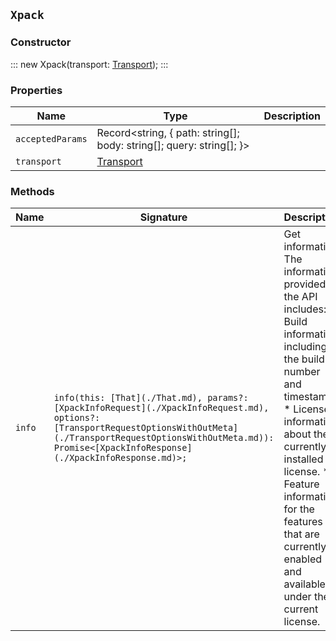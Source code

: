## `Xpack`

### Constructor

:::
new Xpack(transport: [Transport](./Transport.md));
:::

### Properties

| Name | Type | Description |
| - | - | - |
| `acceptedParams` | Record<string, { path: string[]; body: string[]; query: string[]; }> | &nbsp; |
| `transport` | [Transport](./Transport.md) | &nbsp; |

### Methods

| Name | Signature | Description |
| - | - | - |
| `info` | `info(this: [That](./That.md), params?: [XpackInfoRequest](./XpackInfoRequest.md), options?: [TransportRequestOptionsWithOutMeta](./TransportRequestOptionsWithOutMeta.md)): Promise<[XpackInfoResponse](./XpackInfoResponse.md)>;` | Get information. The information provided by the API includes: * Build information including the build number and timestamp. * License information about the currently installed license. * Feature information for the features that are currently enabled and available under the current license. || `info` | `info(this: [That](./That.md), params?: [XpackInfoRequest](./XpackInfoRequest.md), options?: [TransportRequestOptionsWithMeta](./TransportRequestOptionsWithMeta.md)): Promise<[TransportResult](./TransportResult.md)<[XpackInfoResponse](./XpackInfoResponse.md), unknown>>;` | &nbsp; || `info` | `info(this: [That](./That.md), params?: [XpackInfoRequest](./XpackInfoRequest.md), options?: [TransportRequestOptions](./TransportRequestOptions.md)): Promise<[XpackInfoResponse](./XpackInfoResponse.md)>;` | &nbsp; || `usage` | `usage(this: [That](./That.md), params?: [XpackUsageRequest](./XpackUsageRequest.md), options?: [TransportRequestOptionsWithOutMeta](./TransportRequestOptionsWithOutMeta.md)): Promise<[XpackUsageResponse](./XpackUsageResponse.md)>;` | Get usage information. Get information about the features that are currently enabled and available under the current license. The API also provides some usage statistics. || `usage` | `usage(this: [That](./That.md), params?: [XpackUsageRequest](./XpackUsageRequest.md), options?: [TransportRequestOptionsWithMeta](./TransportRequestOptionsWithMeta.md)): Promise<[TransportResult](./TransportResult.md)<[XpackUsageResponse](./XpackUsageResponse.md), unknown>>;` | &nbsp; || `usage` | `usage(this: [That](./That.md), params?: [XpackUsageRequest](./XpackUsageRequest.md), options?: [TransportRequestOptions](./TransportRequestOptions.md)): Promise<[XpackUsageResponse](./XpackUsageResponse.md)>;` | &nbsp; |